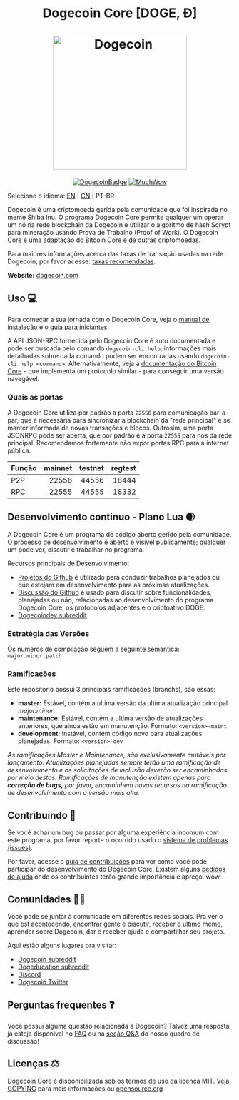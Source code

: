 <h1 align="center">
Dogecoin Core [DOGE, Ð]  
<br/><br/>
<img src="https://static.tumblr.com/ppdj5y9/Ae9mxmxtp/300coin.png" alt="Dogecoin" width="300"/>
</h1>

<div align="center">

[![DogecoinBadge](https://img.shields.io/badge/Doge-Coin-yellow.svg)](https://dogecoin.com)
[![MuchWow](https://img.shields.io/badge/Much-Wow-yellow.svg)](https://dogecoin.com)

</div>

Selecione o idioma: [EN](./README.md) | [CN](./README_zh_CN.md) | PT-BR

Dogecoin é uma criptomoeda gerida pela comunidade que foi inspirada no meme Shiba Inu. O programa Dogecoin Core permite qualquer um operar um nó na rede blockchain da Dogecoin e utilizar o algoritmo de hash Scrypt para mineração usando Prova de Trabalho (Proof of Work). O Dogecoin Core é uma adaptação do Bitcoin Core e de outras criptomoedas.

Para maiores informações acerca das taxas de transação usadas na rede Dogecoin, por favor acesse: 
[taxas recomendadas](doc/fee-recommendation.md).

**Website:** [dogecoin.com](https://dogecoin.com)

## Uso 💻

Para começar a sua jornada com o Dogecoin Core, veja o [manual de instalação](INSTALL.md) e o [guia para iniciantes](doc/getting-started.md).

A API JSON-RPC fornecida pelo Dogecoin Core é auto documentada e pode ser buscada pelo comando `dogecoin-cli help`, informações mais detalhadas sobre cada comando podem ser encontradas usando `dogecoin-cli help <command>`. Alternativamente, veja a [documentação do Bitcoin Core](https://developer.bitcoin.org/reference/rpc/) - que implementa um protocolo similar - para conseguir uma versão navegável.

### Quais as portas

A Dogecoin Core utiliza por padrão a porta `22556` para comunicação par-a-par, que é necessária para sincronizar a blockchain da "rede principal" e se manter informada de novas transações e blocos. Outrosim, uma porta JSONRPC pode ser aberta, que por padrão é a porta `22555` para nós da rede principal. Recomendamos fortemente não expor portas RPC para a internet pública. 

|  Função  | mainnet | testnet | regtest |
| :------- | ------: | ------: | ------: |
| P2P      |   22556 |   44556 |   18444 |
| RPC      |   22555 |   44555 |   18332 |

## Desenvolvimento continuo - Plano Lua 🌒

A Dogecoin Core é um programa de código aberto gerido pela comunidade. O processo de desenvolvimento é aberto e visivel publicamente; qualquer um pode ver, discutir e trabalhar no programa.

Recursos principais de Desenvolvimento:

* [Projetos do Github](https://github.com/dogecoin/dogecoin/projects) é utilizado para conduzir trabalhos planejados ou que estejam em desenvolvimento para as próximas atualizações.
* [Discussão do Github](https://github.com/dogecoin/dogecoin/discussions) é usado para discutir sobre funcionalidades, planejadas ou não, relacionadas ao desenvolvimento do programa Dogecoin Core, os protocolos adjacentes e o criptoativo DOGE.
* [Dogecoindev subreddit](https://www.reddit.com/r/dogecoindev/)

### Estratégia das Versões
Os numeros de compilação seguem a seguinte semantica:  ```major.minor.patch```

### Ramificações
Este repositório possui 3 principais ramificações (branchs), são essas:

- **master:** Estável, contém a ultima versão da ultima atualização principal *major.minor*.
- **maintenance:** Estável, contém a ultima versão de atualizações anteriores, que ainda estão em manutenção. Formato: ```<version>-maint```
- **development:** Instável, contém código novo para atualizações planejadas. Formato: ```<version>-dev```

*As ramificações Master e Maintenance, são exclusivamente mutáveis por lançamento. Atualizações*
*planejadas sempre terão uma ramificação de desenvolvimento e as solicitações de inclusão deverão ser*
*encaminhadas por meio destas. Ramificações de manutenção existem apenas para **correção de bugs,***
*por favor, encaminhem novos recursos na ramificação de desenvolvimento com a versão mais alta.*

## Contribuindo 🤝

Se você achar um bug ou passar por alguma experiência incomum com este programa, por favor reporte o ocorrido usado o [sistema de problemas (issues)](https://github.com/dogecoin/dogecoin/issues/new?assignees=&labels=bug&template=bug_report.md&title=%5Bbug%5D+).

Por favor, acesse o [guia de contribuições](CONTRIBUTING.md) para ver como você pode participar
do desenvolvimento do Dogecoin Core. Existem alguns [pedidos de ajuda](https://github.com/dogecoin/dogecoin/labels/help%20wanted)
onde os contribuintes terão grande importância e apreço. wow.

## Comunidades 🚀🍾

Você pode se juntar à comunidade em diferentes redes sociais. 
Pra ver o que est acontecendo, encontrar gente e discutir, receber o ultimo meme, aprender sobre 
Dogecoin, dar e receber ajuda e compartilhar seu projeto. 

Aqui estão alguns lugares pra visitar: 

* [Dogecoin subreddit](https://www.reddit.com/r/dogecoin/)
* [Dogeducation subreddit](https://www.reddit.com/r/dogeducation/)
* [Discord](https://discord.gg/dogecoin)
* [Dogecoin Twitter](https://twitter.com/dogecoin)

## Perguntas frequentes ❓

Você possui alguma questão relacionada à Dogecoin? Talvez uma resposta já esteja disponivel no
[FAQ](doc/FAQ.md) ou na
[seção Q&A](https://github.com/dogecoin/dogecoin/discussions/categories/q-a)
do nosso quadro de discussão!

## Licenças ⚖️
Dogecoin Core é disponibilizada sob os termos de uso da licença MIT. Veja,
[COPYING](COPYING) para mais informações ou
[opensource.org](https://opensource.org/licenses/MIT)
